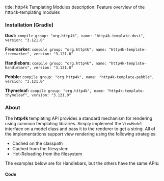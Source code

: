 title: http4k Templating Modules
description: Feature overview of the http4k-templating modules

### Installation (Gradle)
**Dust:** ```compile group: "org.http4k", name: "http4k-template-dust", version: "3.121.0"```

**Freemarker:** ```compile group: "org.http4k", name: "http4k-template-freemarker", version: "3.121.0"```

**Handlebars:** ```compile group: "org.http4k", name: "http4k-template-handlebars", version: "3.121.0"```

**Pebble:** ```compile group: "org.http4k", name: "http4k-template-pebble", version: "3.121.0"```

**Thymeleaf:** ```compile group: "org.http4k", name: "http4k-template-thymeleaf", version: "3.121.0"```

### About
The **http4k** templating API provides a standard mechanism for rendering using common templating libraries. Simply implement the `ViewModel` interface on a model class and pass it to the renderer to get a string. All of the implementations support view rendering using the following strategies:

* Cached on the classpath
* Cached from the filesystem
* Hot-Reloading from the filesystem

The examples below are for Handlebars, but the others have the same APIs:

#### Code  [<img class="octocat"/>](https://github.com/http4k/http4k/blob/master/src/docs/guide/modules/templating/example.kt)

 <script src="https://gist-it.appspot.com/https://github.com/http4k/http4k/blob/master/src/docs/guide/modules/templating/example.kt"></script>
